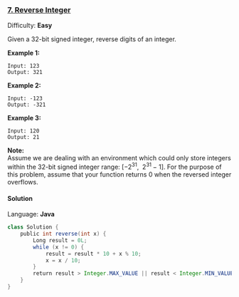 ### [7\. Reverse Integer](https://leetcode.com/problems/reverse-integer/)

Difficulty: **Easy**


Given a 32-bit signed integer, reverse digits of an integer.

**Example 1:**

```
Input: 123
Output: 321
```

**Example 2:**

```
Input: -123
Output: -321
```

**Example 3:**

```
Input: 120
Output: 21
```

**Note:**  
Assume we are dealing with an environment which could only store integers within the 32-bit signed integer range: [−2<sup>31</sup>,  2<sup>31 </sup>− 1]. For the purpose of this problem, assume that your function returns 0 when the reversed integer overflows.


#### Solution

Language: **Java**

```java
class Solution {
    public int reverse(int x) {
        Long result = 0L;
        while (x != 0) {
            result = result * 10 + x % 10;
            x = x / 10;
        }
        return result > Integer.MAX_VALUE || result < Integer.MIN_VALUE ? 0 : result.intValue();
    }
}
```